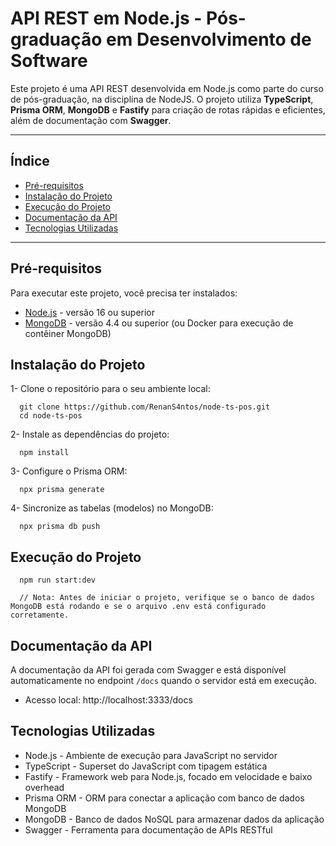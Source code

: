 # API REST em Node.js - Pós-graduação em Desenvolvimento de Software

Este projeto é uma API REST desenvolvida em Node.js como parte do curso de pós-graduação, na disciplina de NodeJS. O projeto utiliza **TypeScript**, **Prisma ORM**, **MongoDB** e **Fastify** para criação de rotas rápidas e eficientes, além de documentação com **Swagger**.

---

## Índice

- [Pré-requisitos](#pré-requisitos)
- [Instalação do Projeto](#instalação-do-projeto)
- [Execução do Projeto](#execução-do-projeto)
- [Documentação da API](#documentação-da-api)
- [Tecnologias Utilizadas](#tecnologias-utilizadas)

---

## Pré-requisitos

Para executar este projeto, você precisa ter instalados:

- [Node.js](https://nodejs.org/) - versão 16 ou superior
- [MongoDB](https://www.mongodb.com/) - versão 4.4 ou superior (ou Docker para execução de contêiner MongoDB)

## Instalação do Projeto

1- Clone o repositório para o seu ambiente local:
```
  git clone https://github.com/RenanS4ntos/node-ts-pos.git
  cd node-ts-pos

```
2- Instale as dependências do projeto:
```
  npm install

```
3- Configure o Prisma ORM:
```
  npx prisma generate

```
4- Sincronize as tabelas (modelos) no MongoDB:
```
  npx prisma db push

```

## Execução do Projeto
```
  npm run start:dev

  // Nota: Antes de iniciar o projeto, verifique se o banco de dados MongoDB está rodando e se o arquivo .env está configurado corretamente.
```

## Documentação da API
A documentação da API foi gerada com Swagger e está disponível automaticamente no endpoint ``/docs`` quando o servidor está em execução.
- Acesso local: http://localhost:3333/docs

## Tecnologias Utilizadas
- Node.js - Ambiente de execução para JavaScript no servidor
- TypeScript - Superset do JavaScript com tipagem estática
- Fastify - Framework web para Node.js, focado em velocidade e baixo overhead
- Prisma ORM - ORM para conectar a aplicação com banco de dados MongoDB
- MongoDB - Banco de dados NoSQL para armazenar dados da aplicação
- Swagger - Ferramenta para documentação de APIs RESTful




